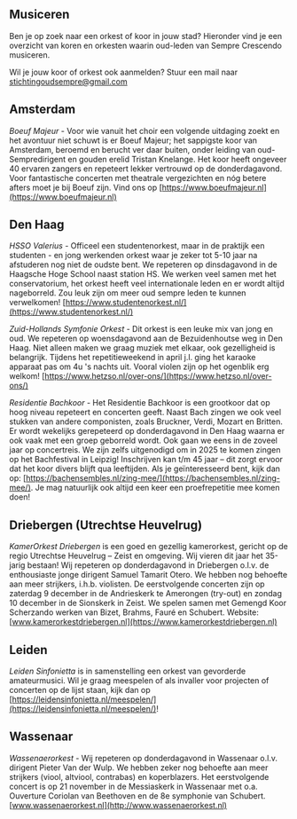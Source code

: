 ## Musiceren

Ben je op zoek naar een orkest of koor in jouw stad? Hieronder vind je een overzicht van koren en orkesten waarin oud-leden van Sempre Crescendo musiceren.

Wil je jouw koor of orkest ook aanmelden? Stuur een mail naar [stichtingoudsempre@gmail.com](mailto:stichtingoudsempre@gmail.com)

## Amsterdam

*Boeuf Majeur* - Voor wie vanuit het choir een volgende uitdaging zoekt en het avontuur niet schuwt is er Boeuf Majeur; het sappigste koor van Amsterdam, beroemd en berucht ver daar buiten, onder leiding van oud-Sempredirigent en gouden erelid Tristan Knelange. Het koor heeft ongeveer 40 ervaren zangers en repeteert lekker vertrouwd op de donderdagavond. Voor fantastische concerten met theatrale vergezichten en nóg betere afters moet je bij Boeuf zijn. Vind ons op [https://www.boeufmajeur.nl](https://www.boeufmajeur.nl)

## Den Haag

*HSSO Valerius* - Officeel een studentenorkest, maar in de praktijk een studenten - en jong werkenden orkest waar je zeker tot 5-10 jaar na afstuderen nog niet de oudste bent. We repeteren op dinsdagavond in de Haagsche Hoge School naast station HS. We werken veel samen met het conservatorium, het orkest heeft veel internationale leden en er wordt altijd nageborreld. Zou leuk zijn om meer oud sempre leden te kunnen verwelkomen! [https://www.studentenorkest.nl/](https://www.studentenorkest.nl/)

*Zuid-Hollands Symfonie Orkest* - Dit orkest is een leuke mix van jong en oud. We repeteren op woensdagavond aan de Bezuidenhoutse weg in Den Haag. Niet alleen maken we graag muziek met elkaar, ook gezelligheid is belangrijk. Tijdens het repetitieweekend in april j.l. ging het karaoke apparaat pas om 4u 's nachts uit. Vooral violen zijn op het ogenblik erg welkom! [https://www.hetzso.nl/over-ons/](https://www.hetzso.nl/over-ons/)

*Residentie Bachkoor* - Het Residentie Bachkoor is een grootkoor dat op hoog niveau repeteert en concerten geeft. Naast Bach zingen we ook veel stukken van andere componisten, zoals Bruckner, Verdi, Mozart en Britten. Er wordt wekelijks gerepeteerd op donderdagavond in Den Haag waarna er ook vaak met een groep geborreld wordt. Ook gaan we eens in de zoveel jaar op concertreis. We zijn zelfs uitgenodigd om in 2025 te komen zingen op het Bachfestival in Leipzig! Inschrijven kan t/m 45 jaar – dit zorgt ervoor dat het koor divers blijft qua leeftijden. Als je geïnteresseerd bent, kijk dan op: [https://bachensembles.nl/zing-mee/](https://bachensembles.nl/zing-mee/). Je mag natuurlijk ook altijd een keer een proefrepetitie mee komen doen!

## Driebergen (Utrechtse Heuvelrug)

*KamerOrkest Driebergen* is een goed en gezellig kamerorkest, gericht op de regio Utrechtse Heuvelrug – Zeist en omgeving. Wij vieren dit jaar het 35-jarig bestaan! Wij repeteren op donderdagavond in Driebergen o.l.v. de enthousiaste jonge dirigent Samuel Tamarit Otero. We hebben nog behoefte aan meer strijkers, i.h.b. violisten. De eerstvolgende concerten zijn op zaterdag 9 december in de Andrieskerk te Amerongen (try-out) en zondag 10 december in de Sionskerk in Zeist. We spelen samen met Gemengd Koor Scherzando werken van Bizet, Brahms, Fauré en Schubert. Website: [www.kamerorkestdriebergen.nl](https://www.kamerorkestdriebergen.nl)

## Leiden

*Leiden Sinfonietta* is in samenstelling een orkest van gevorderde amateurmusici. Wil je graag meespelen of als invaller voor projecten of concerten op de lijst staan, kijk dan op [https://leidensinfonietta.nl/meespelen/](https://leidensinfonietta.nl/meespelen/)!

## Wassenaar

*Wassenaerorkest* - Wij repeteren op donderdagavond in Wassenaar o.l.v. dirigent Pieter Van der Wulp. We hebben zeker nog behoefte aan meer strijkers (viool, altviool, contrabas) en koperblazers. Het eerstvolgende concert is op 21 november in de Messiaskerk in Wassenaar met o.a. Ouverture Coriolan van Beethoven en de 8e symphonie van Schubert. [www.wassenaerorkest.nl](http://www.wassenaerorkest.nl)
